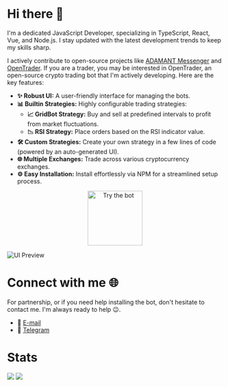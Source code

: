 # Hi there 👋

I'm a dedicated JavaScript Developer, specializing in TypeScript, React, Vue, and Node.js. I stay updated with the latest development trends to keep my skills sharp.

I actively contribute to open-source projects like [ADAMANT Messenger](https://github.com/adamant-im/adamant-im) and [OpenTrader](https://github.com/bludnic/opentrader). If you are a trader, you may be interested in OpenTrader, an open-source crypto trading bot that I'm actively developing. Here are the key features:

- **✨ Robust UI:** A user-friendly interface for managing the bots.
- **📊 Builtin Strategies:** Highly configurable trading strategies:
  - **📈 GridBot Strategy:** Buy and sell at predefined intervals to profit from market fluctuations.
  - **📉 RSI Strategy:** Place orders based on the RSI indicator value.
- **🛠️ Custom Strategies:** Create your own strategy in a few lines of code (powered by an auto-generated UI).
- **🌐 Multiple Exchanges:** Trade across various cryptocurrency exchanges.
- **⚙️ Easy Installation:** Install effortlessly via NPM for a streamlined setup process.

<p align="center">
  <a href="https://github.com/bludnic/opentrader#readme" title="Try the bot">
    <img src="https://img.shields.io/badge/Try%20the%20bot-37a779?style=for-the-badge" alt="Try the bot" width="128" />
  </a>
</p>

![UI Preview](https://github.com/bludnic/opentrader/raw/dev/.github/images/ui.png)

# Connect with me 🌐

For partnership, or if you need help installing the bot, don't hesitate to contact me. I'm always ready to help 😉.

- 📧 [E-mail](mailto:contact@opentrader.pro)
- 💬 [Telegram](https://t.me/+cJLNxLSjcW83Njgy)

# Stats

![](https://komarev.com/ghpvc/?username=bludnic)
![](https://img.shields.io/github/followers/bludnic?label=follow&logo=github&style=flat)
